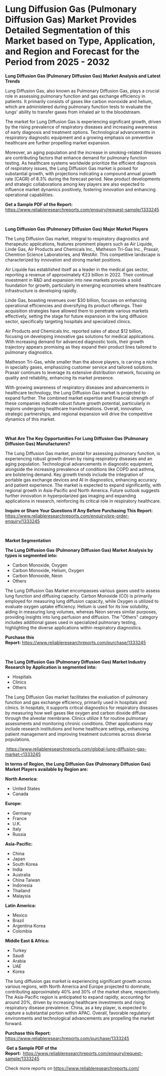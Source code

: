 <p><h1>Lung Diffusion Gas (Pulmonary Diffusion Gas) Market Provides Detailed Segmentation of this Market based on Type, Application, and Region and Forecast for the Period from 2025 - 2032</h1></p><p><strong>Lung Diffusion Gas (Pulmonary Diffusion Gas) Market Analysis and Latest Trends</strong></p>
<p><p>Lung Diffusion Gas, also known as Pulmonary Diffusion Gas, plays a crucial role in assessing pulmonary function and gas exchange efficiency in patients. It primarily consists of gases like carbon monoxide and helium, which are administered during pulmonary function tests to evaluate the lungs' ability to transfer gases from inhaled air to the bloodstream. </p><p>The market for Lung Diffusion Gas is experiencing significant growth, driven by the rising prevalence of respiratory diseases and increasing awareness of early diagnosis and treatment options. Technological advancements in respiratory diagnostic equipment and a growing emphasis on preventive healthcare are further propelling market expansion. </p><p>Moreover, an aging population and the increase in smoking-related illnesses are contributing factors that enhance demand for pulmonary function testing. As healthcare systems worldwide prioritize the efficient diagnosis of respiratory issues, the Lung Diffusion Gas market is poised for substantial growth, with projections indicating a compound annual growth rate (CAGR) of 8.3% during the forecast period. New product developments and strategic collaborations among key players are also expected to influence market dynamics positively, fostering innovation and enhancing operational capabilities.</p></p>
<p><strong>Get a Sample PDF of the Report:&nbsp;</strong> <a href="https://www.reliableresearchreports.com/enquiry/request-sample/1333245?utm_campaign=3108&utm_medium=2&utm_source=Github&utm_content=ia&utm_term=03042025&utm_id=lung-diffusion-gas-pulmonary-diffusion-gas">https://www.reliableresearchreports.com/enquiry/request-sample/1333245</a></p>
<p>&nbsp;</p>
<p><strong>Lung Diffusion Gas (Pulmonary Diffusion Gas) Major Market Players</strong></p>
<p><p>The Lung Diffusion Gas market, integral to respiratory diagnostics and therapeutic applications, features prominent players such as Air Liquide, Linde Gas, Air Products and Chemicals Inc., Matheson Tri-Gas Inc., Praxair, Chemtron Science Laboratories, and WestAir. This competitive landscape is characterized by innovation and strong market positions.</p><p>Air Liquide has established itself as a leader in the medical gas sector, reporting a revenue of approximately €23 billion in 2022. Their continual investment in R&D and expansion into new markets provide a solid foundation for growth, particularly in emerging economies where healthcare infrastructure is developing rapidly.</p><p>Linde Gas, boasting revenues over $30 billion, focuses on enhancing operational efficiencies and diversifying its product offerings. Their acquisition strategies have allowed them to penetrate various markets effectively, setting the stage for future expansion in the lung diffusion sector, specifically targeting hospitals and specialized clinics.</p><p>Air Products and Chemicals Inc. reported sales of about $12 billion, focusing on developing innovative gas solutions for medical applications. With increasing demand for advanced diagnostic tools, their growth trajectory appears promising as they expand their product lines tailored to pulmonary diagnostics.</p><p>Matheson Tri-Gas, while smaller than the above players, is carving a niche in specialty gases, emphasizing customer service and tailored solutions. Praxair continues to leverage its extensive distribution network, focusing on quality and reliability, enhancing its market presence.</p><p>With growing awareness of respiratory diseases and advancements in healthcare technology, the Lung Diffusion Gas market is projected to expand further. The combined market expertise and financial strength of these companies indicate robust future growth potential, particularly in regions undergoing healthcare transformations. Overall, innovation, strategic partnerships, and regional expansion will drive the competitive dynamics of this market.</p></p>
<p>&nbsp;</p>
<p><strong>What Are The Key Opportunities For Lung Diffusion Gas (Pulmonary Diffusion Gas) Manufacturers?</strong></p>
<p><p>The Lung Diffusion Gas market, pivotal for assessing pulmonary function, is experiencing robust growth driven by rising respiratory diseases and an aging population. Technological advancements in diagnostic equipment, alongside the increasing prevalence of conditions like COPD and asthma, are bolstering demand. Key growth trends include the integration of portable gas exchange devices and AI in diagnostics, enhancing accuracy and patient experience. The market is expected to expand significantly, with regional growth in Asia-Pacific and North America. Future outlook suggests further innovation in hyperpolarized gas imaging and expanding applications in research, reinforcing its critical role in respiratory healthcare.</p></p>
<p><strong>Inquire or Share Your Questions If Any Before Purchasing This Report:</strong> <a href="https://www.reliableresearchreports.com/enquiry/pre-order-enquiry/1333245?utm_campaign=3108&utm_medium=2&utm_source=Github&utm_content=ia&utm_term=03042025&utm_id=lung-diffusion-gas-pulmonary-diffusion-gas">https://www.reliableresearchreports.com/enquiry/pre-order-enquiry/1333245</a></p>
<p>&nbsp;</p>
<p><strong>Market Segmentation</strong></p>
<p><strong>The Lung Diffusion Gas (Pulmonary Diffusion Gas) Market Analysis by types is segmented into:</strong></p>
<p><ul><li>Carbon Monoxide, Oxygen</li><li>Carbon Monoxide, Helium, Oxygen</li><li>Carbon Monoxide, Neon</li><li>Others</li></ul></p>
<p><p>The Lung Diffusion Gas Market encompasses various gases used to assess lung function and diffusing capacity. Carbon Monoxide (CO) is primarily employed for measuring lung diffusion capacity, while Oxygen is utilized to evaluate oxygen uptake efficiency. Helium is used for its low solubility, aiding in measuring lung volumes, whereas Neon serves similar purposes, providing insights into lung perfusion and diffusion. The "Others" category includes additional gases used in specialized pulmonary testing, highlighting the diverse applications within respiratory diagnostics.</p></p>
<p><strong>Purchase this Report:&nbsp;</strong><a href="https://www.reliableresearchreports.com/purchase/1333245?utm_campaign=3108&utm_medium=2&utm_source=Github&utm_content=ia&utm_term=03042025&utm_id=lung-diffusion-gas-pulmonary-diffusion-gas">https://www.reliableresearchreports.com/purchase/1333245</a></p>
<p>&nbsp;</p>
<p><strong>The Lung Diffusion Gas (Pulmonary Diffusion Gas) Market Industry Research by Application is segmented into:</strong></p>
<p><ul><li>Hospitals</li><li>Clinics</li><li>Others</li></ul></p>
<p><p>The Lung Diffusion Gas market facilitates the evaluation of pulmonary function and gas exchange efficiency, primarily used in hospitals and clinics. In hospitals, it supports critical diagnostics for respiratory diseases by measuring how well gases like oxygen and carbon dioxide diffuse through the alveolar membrane. Clinics utilize it for routine pulmonary assessments and monitoring chronic conditions. Other applications may include research institutions and home healthcare settings, enhancing patient management and improving treatment outcomes across diverse populations.</p></p>
<p><a href="https://www.reliableresearchreports.com/global-lung-diffusion-gas-market-r1333245?utm_campaign=3108&utm_medium=2&utm_source=Github&utm_content=ia&utm_term=03042025&utm_id=lung-diffusion-gas-pulmonary-diffusion-gas">&nbsp;https://www.reliableresearchreports.com/global-lung-diffusion-gas-market-r1333245</a></p>
<p><strong>In terms of Region, the Lung Diffusion Gas (Pulmonary Diffusion Gas) Market Players available by Region are:</strong></p>
<p>
    <p> <strong> North America: </strong>
        <ul>
            <li>United States</li>
            <li>Canada</li>
        </ul>
        </p> 
    <p> <strong> Europe: </strong>
        <ul>
            <li>Germany</li>
            <li>France</li>
            <li>U.K.</li>
            <li>Italy</li>
            <li>Russia</li>
        </ul>
        </p> 
    <p> <strong> Asia-Pacific: </strong>
        <ul>
            <li>China</li>
            <li>Japan</li>
            <li>South Korea</li>
            <li>India</li>
            <li>Australia</li>
            <li>China Taiwan</li>
            <li>Indonesia</li>
            <li>Thailand</li>
            <li>Malaysia</li>
        </ul>
        </p> 
    <p> <strong> Latin America: </strong>
        <ul>
            <li>Mexico</li>
            <li>Brazil</li>
            <li>Argentina Korea</li>
            <li>Colombia</li>
        </ul>
        </p> 
    <p> <strong> Middle East & Africa: </strong>
        <ul>
            <li>Turkey</li>
            <li>Saudi</li>
            <li>Arabia</li>
            <li>UAE</li>
            <li>Korea</li>
        </ul>
    </p>
    </p>
<p><p>The lung diffusion gas market is experiencing significant growth across various regions, with North America and Europe projected to dominate, contributing approximately 40% and 30% of the market share, respectively. The Asia-Pacific region is anticipated to expand rapidly, accounting for around 20%, driven by increasing healthcare investments and rising respiratory disease prevalence. China, as a key player, is expected to capture a substantial portion within APAC. Overall, favorable regulatory environments and technological advancements are propelling the market forward.</p></p>
<p><strong>Purchase this Report: </strong><a href="https://www.reliableresearchreports.com/purchase/1333245?utm_campaign=3108&utm_medium=2&utm_source=Github&utm_content=ia&utm_term=03042025&utm_id=lung-diffusion-gas-pulmonary-diffusion-gas">https://www.reliableresearchreports.com/purchase/1333245</a></p>
<p>&nbsp;<strong>Get a Sample PDF of the Report:&nbsp;&nbsp;</strong><a href="https://www.reliableresearchreports.com/enquiry/request-sample/1333245?utm_campaign=3108&utm_medium=2&utm_source=Github&utm_content=ia&utm_term=03042025&utm_id=lung-diffusion-gas-pulmonary-diffusion-gas">https://www.reliableresearchreports.com/enquiry/request-sample/1333245</a></p>
<p><strong></strong></p>
<p>Check more reports on <a href="https://www.reliableresearchreports.com/?utm_campaign=3108&utm_medium=2&utm_source=Github&utm_content=ia&utm_term=03042025&utm_id=lung-diffusion-gas-pulmonary-diffusion-gas">https://www.reliableresearchreports.com/</a></p>